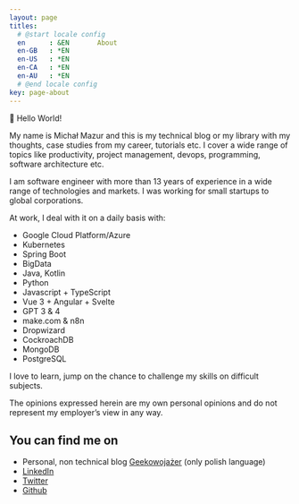 ```yaml
---
layout: page
titles:
  # @start locale config
  en      : &EN       About
  en-GB   : *EN
  en-US   : *EN
  en-CA   : *EN
  en-AU   : *EN
  # @end locale config
key: page-about
---
```

:wave: Hello World!

My name is Michał Mazur and this is my technical blog or my library with my thoughts, case studies from my career, tutorials etc.
I cover a wide range of topics like productivity, project management, devops, programming, software architecture etc.

I am software engineer with more than 13 years of experience in a wide range of technologies and markets. I was working for small startups to global corporations.

At work, I deal with it on a daily basis with:
- Google Cloud Platform/Azure
- Kubernetes
- Spring Boot
- BigData
- Java, Kotlin
- Python
- Javascript + TypeScript
- Vue 3 + Angular + Svelte
- GPT 3 & 4
- make.com & n8n
- Dropwizard
- CockroachDB
- MongoDB
- PostgreSQL

I love to learn, jump on the chance to challenge my skills on difficult subjects.

The opinions expressed herein are my own personal opinions and do not represent my employer’s view in any way.

## You can find me on

- Personal, non technical blog [Geekowojażer](geekowojazer.pl) (only polish language)
- [LinkedIn](https://www.linkedin.com/in/michmzr/)
- [Twitter](https://twitter.com/MichalMzr)
- [Github](https://github.com/michmzr/)
